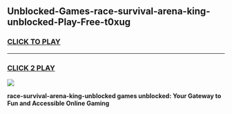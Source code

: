 
## Unblocked-Games-race-survival-arena-king-unblocked-Play-Free-t0xug
<h3>
<a href="https://premium76.site?title=race-survival-arena-king-unblocked&ref=20M">CLICK TO PLAY</a></h3>
<hr>

<h3>
<a href="https://premium76.site?title=race-survival-arena-king-unblocked&ref=20M">CLICK 2 PLAY</a>
  
</h3>

<a href="https://premium76.site?title=race-survival-arena-king-unblocked&ref=19M"><img src="https://clearcache.store/games.png"></a>


**race-survival-arena-king-unblocked games unblocked: Your Gateway to Fun and Accessible Online Gaming**
